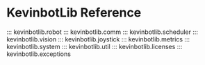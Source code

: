 # KevinbotLib Reference

::: kevinbotlib.robot
::: kevinbotlib.comm
::: kevinbotlib.scheduler
::: kevinbotlib.vision
::: kevinbotlib.joystick
::: kevinbotlib.metrics
::: kevinbotlib.system
::: kevinbotlib.util
::: kevinbotlib.licenses
::: kevinbotlib.exceptions
